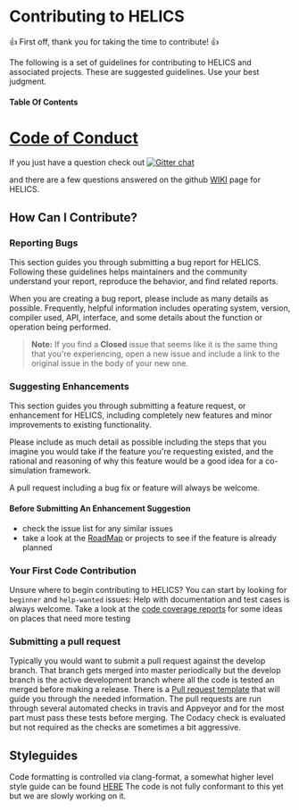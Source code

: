 # Contributing to HELICS

:+1: First off, thank you for taking the time to contribute! :+1:

The following is a set of guidelines for contributing to HELICS and associated projects. These are suggested guidelines. Use your best judgment.

#### Table Of Contents


#  [Code of Conduct](.github/CODE_OF_CONDUCT.md)

If you just have a question check out [![Gitter chat](https://badges.gitter.im/GMLC-TDC/HELICS-src.png)](https://gitter.im/GMLC-TDC/HELICS-src)

and there are a few questions answered on the github [WIKI](https://github.com/GMLC-TDC/HELICS-src/wiki) page for HELICS.

## How Can I Contribute?

### Reporting Bugs

This section guides you through submitting a bug report for HELICS. Following these guidelines helps maintainers and the community understand your report, reproduce the behavior, and find related reports.

When you are creating a bug report, please include as many details as possible.  Frequently, helpful information includes operating system, version, compiler used, API, interface, and some details about the function or operation being performed.

> **Note:** If you find a **Closed** issue that seems like it is the same thing that you're experiencing, open a new issue and include a link to the original issue in the body of your new one.

### Suggesting Enhancements

This section guides you through submitting a feature request, or enhancement for HELICS, including completely new features and minor improvements to existing functionality.

 Please include as much detail as possible including the steps that you imagine you would take if the feature you're requesting existed, and the rational and reasoning of why this feature would be a good idea for a co-simulation framework.

 A pull request including a bug fix or feature will always be welcome.  


#### Before Submitting An Enhancement Suggestion

* check the issue list for any similar issues
* take a look at the [RoadMap](ROADMAP.md) or projects to see if the feature is already planned


### Your First Code Contribution

Unsure where to begin contributing to HELICS? You can start by looking for `beginner` and `help-wanted` issues:
Help with documentation and test cases is always welcome.  Take a look at the [code coverage reports](https://codecov.io/gh/GMLC-TDC/HELICS-src) for some ideas on places that need more testing

### Submitting a pull request
Typically you would want to submit a pull request against the develop branch.  That branch gets merged into master periodically but the develop branch is the active development branch where all the code is tested an merged before making a release.  There is a [Pull request template](.github/PULL_REQUEST_TEMPLATE.md) that will guide you through the needed information.  The pull requests are run through several automated checks in travis and Appveyor and for the most part must pass these tests before merging.  The Codacy check is evaluated but not required as the checks are sometimes a bit aggressive.  

## Styleguides
Code formatting is controlled via clang-format, a somewhat higher level style guide can be found [HERE](https://gmlc-tdc.github.io/HELICS-src/developer-guide/style.html)  The code is not fully conformant to this yet but we are slowly working on it.  
